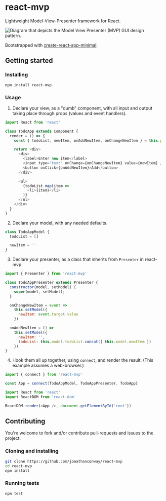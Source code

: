 # react-mvp

Lightweight Model-View-Presenter framework for React.

![Diagram that depicts the Model View Presenter (MVP) GUI design pattern.](https://upload.wikimedia.org/wikipedia/commons/d/dc/Model_View_Presenter_GUI_Design_Pattern.png)

Bootstrapped with [create-react-app-minimal](http://conwy.codes/cram).

## Getting started

### Installing

```
npm install react-mvp
```

### Usage

1. Declare your view, as a "dumb" component, with all input and output taking place through props (values and event handlers).

```js
import React from 'react'

class TodoApp extends Component {
  render = () => {
    const { todoList, newItem, onAddNewItem, onChangeNewItem } = this.props

    return <div>
      <div>
        <label>Enter new item</label>
        <input type="text" onChange={onChangeNewItem} value={newItem} />
        <button onClick={onAddNewItem}>Add</button>
      </div>

      <ul>
        {todoList.map(item =>
          <li>{item}</li>
        )}
      </ul>
    </div>
  }
}
```

2. Declare your model, with any needed defaults.

```js
class TodoAppModel {
  todoList = []

  newItem = ''
}
```

3. Declare your presenter, as a class that inherits from `Presenter` in react-mvp.

```js
import { Presenter } from 'react-mvp'

class TodoAppPresenter extends Presenter {
  constructor(model, setModel) {
    super(model, setModel);
  }

  onChangeNewItem = event =>
    this.setModel({
      newItem: event.target.value
    })

  onAddNewItem = () =>
    this.setModel({
      newItem: '',
      todoList: this.model.todoList.concat([ this.model.newItem ])
    })
}
```

4. Hook them all up together, using `connect`, and render the result. (This example assumes a web-browser.)

```js
import { connect } from 'react-mvp'

const App = connect(TodoAppModel, TodoAppPresenter, TodoApp)

import React from 'react'
import ReactDOM from 'react-dom'

ReactDOM.render(<App />, document.getElementById('root'))
```

## Contributing

You're welcome to fork and/or contribute pull-requests and issues to the project.

### Cloning and installing

```bash
git clone https://github.com/jonathanconway/react-mvp
cd react-mvp
npm install
```

### Running tests

```bash
npm test
```
